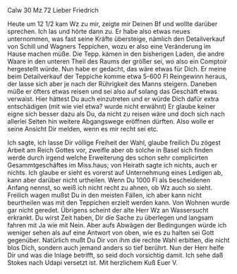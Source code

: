  Calw 30 Mz 72
Lieber Friedrich

Heute um 12 1/2 kam Wz zu mir, zeigte mir Deinen Bf und wollte darüber sprechen. Ich las und hörte dann zu. Er habe also etwas neues unternommen, was fast seine Kräfte übersteige, nämlich den Detailverkauf von Schill und Wagners Teppichen, wozu er also eine Veränderung im Hause machen müße. Die Tepp. kämen in den bisherigen Laden, die andre Waare in den unteren Theil des Raums der größer sei, wo also ein Comptoir hergestellt würde. Nun habe er gedacht, das wäre etwas für Dich. Er meine beim Detailverkauf der Teppiche komme etwa 5-600 Fl Reingewinn heraus, der lasse sich aber je nach der Rührigkeit des Manns steigern. Daneben müße er öfters etwas reisen und sei also auf solang das Geschäft etwas verwaist. Hier hättest Du auch einzutreten und er würde Dich dafür extra entschädigen (mit wie viel etwa? wurde nicht erwähnt) Er glaube keiner eigne sich besser dazu als Du, da nicht zu reisen wäre und doch sich nach allerlei Seiten hin weitere Abgangswege eröffnen dürften. Also wolle er seine Ansicht Dir melden, wenn es mir recht sei etc.

Ich sagte, ich lasse Dir völlige Freiheit der Wahl, glaube freilich Du zögest Arbeit am Reich Gottes vor, zweifle aber ob solche in Basel sich finden werde durch irgend welche Erweiterung des schon sehr complicirten Gesammtgeschäftes im Miss.haus; von Heirath sagte ich nichts, auch er nichts. 
Ich glaube er sieht es vorerst auf Unternehmung eines Ledigen ab, kann aber darüber nicht urtheilen. Wenn Du 1000 Fl als bescheidenen Anfang nennst, so weiß ich nicht recht zu ahnen, ob Wz auch so sieht. Freilich wagen mußst Du in den meisten Fällen, ich aber kann nicht beurtheilen was mit den Teppichen erzielt werden kann. Von Wohnen wurde gar nicht geredet. Übrigens scheint der alte Herr Wz an Wassersucht erkrankt. Du wirst Zeit haben, Dir die Sache zu überlegen und langsam fahren mit Ja wie mit Nein. Aber aufs Abwägen der Bedingungen würde ich weniger sehen als auf eine Antwort von oben, wie es zu halten sei Gott gegenüber. Natürlich mußt Du Dir von ihm die rechte Wahl erbitten, die nicht blos Dich, sondern auch jemand anders so tief berührt. Nun der Herr helfe Dir und was die Inlage betrifft, so seid doch vorsichtig damit. Ich sehe daß Stokes nach Udapi versetzt ist. 
 Mit herzlichem Kuß Euer V.
